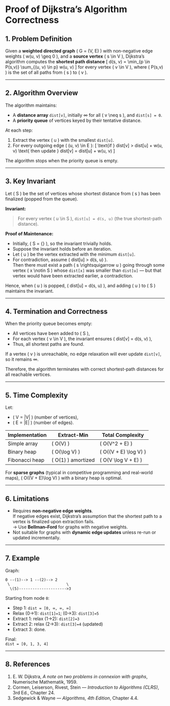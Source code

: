 # Proof of Dijkstra’s Algorithm Correctness

## 1. Problem Definition

Given a **weighted directed graph** \( G = (V, E) \) with non-negative edge weights \( w(u, v) \geq 0 \), and a **source vertex** \( s \in V \), Dijkstra’s algorithm computes the **shortest path distance**
\[
d(s, v) = \min_{p \in P(s,v)} \sum_{(u, v) \in p} w(u, v)
\]
for every vertex \( v \in V \), where \( P(s,v) \) is the set of all paths from \( s \) to \( v \).

---

## 2. Algorithm Overview

The algorithm maintains:
- A **distance array** `dist[v]`, initially ∞ for all \( v \neq s \), and `dist[s] = 0`.
- A **priority queue** of vertices keyed by their tentative distance.

At each step:
1. Extract the vertex \( u \) with the smallest `dist[u]`.
2. For every outgoing edge \( (u, v) \in E \):
   \[
   \text{if } dist[v] > dist[u] + w(u, v) \text{ then update } dist[v] = dist[u] + w(u, v)
   \]

The algorithm stops when the priority queue is empty.

---

## 3. Key Invariant

Let \( S \) be the set of vertices whose shortest distance from \( s \) has been finalized (popped from the queue).

**Invariant:**
> For every vertex \( u \in S \), `dist[u] = d(s, u)` (the true shortest-path distance).

**Proof of Maintenance:**

- Initially, \( S = {} \), so the invariant trivially holds.
- Suppose the invariant holds before an iteration.
- Let \( u \) be the vertex extracted with the minimum `dist[u]`.
- For contradiction, assume \( dist[u] > d(s, u) \).  
  Then there must exist a path \( s \rightsquigarrow u \) going through some vertex \( x \notin S \) whose `dist[x]` was smaller than `dist[u]` — but that vertex would have been extracted earlier, a contradiction.

Hence, when \( u \) is popped, \( dist[u] = d(s, u) \), and adding \( u \) to \( S \) maintains the invariant.

---

## 4. Termination and Correctness

When the priority queue becomes empty:
- All vertices have been added to \( S \),
- For each vertex \( v \in V \), the invariant ensures \( dist[v] = d(s, v) \),
- Thus, all shortest paths are found.

If a vertex \( v \) is unreachable, no edge relaxation will ever update `dist[v]`, so it remains ∞.

Therefore, the algorithm terminates with correct shortest-path distances for all reachable vertices.

---

## 5. Time Complexity

Let:
- \( V = |V| \) (number of vertices),
- \( E = |E| \) (number of edges).

| Implementation | Extract-Min | Total Complexity |
|----------------|--------------|------------------|
| Simple array | \( O(V) \) | \( O(V^2 + E) \) |
| Binary heap | \( O(\log V) \) | \( O((V + E) \log V) \) |
| Fibonacci heap | \( O(1) \) amortized | \( O(V \log V + E) \) |

For **sparse graphs** (typical in competitive programming and real-world maps), \( O((V + E)\log V) \) with a binary heap is optimal.

---

## 6. Limitations

- Requires **non-negative edge weights**.  
  If negative edges exist, Dijkstra’s assumption that the shortest path to a vertex is finalized upon extraction fails.  
  → Use **Bellman–Ford** for graphs with negative weights.
- Not suitable for graphs with **dynamic edge updates** unless re-run or updated incrementally.

---

## 7. Example

Graph:
```
0 --(1)--> 1 --(2)--> 2
 \                         \
  \(5)--------------------->3
```

Starting from node `0`:
- Step 1: `dist = [0, ∞, ∞, ∞]`
- Relax (0→1): `dist[1]=1`; (0→3): `dist[3]=5`
- Extract 1: relax (1→2): `dist[2]=3`
- Extract 2: relax (2→3): `dist[3]=4` (updated)
- Extract 3: done.

Final:  
`dist = [0, 1, 3, 4]`

---

## 8. References

1. E. W. Dijkstra, *A note on two problems in connexion with graphs*, Numerische Mathematik, 1959.
2. Cormen, Leiserson, Rivest, Stein — *Introduction to Algorithms (CLRS)*, 3rd Ed., Chapter 24.
3. Sedgewick & Wayne — *Algorithms, 4th Edition*, Chapter 4.4.
